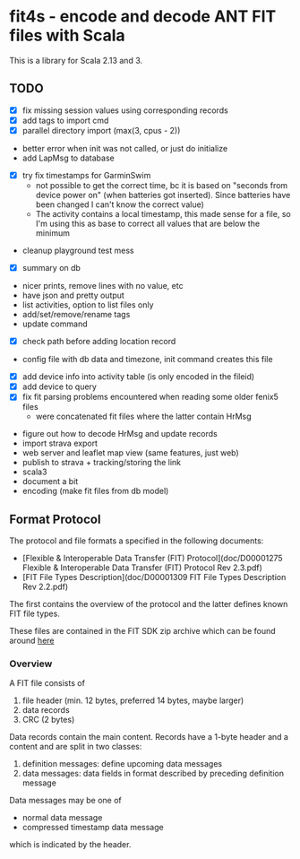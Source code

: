 # fit4s - encode and decode ANT FIT files with Scala

This is a library for Scala 2.13 and 3.

## TODO

- [x] fix missing session values using corresponding records
- [x] add tags to import cmd
- [x] parallel directory import (max(3, cpus - 2))
- better error when init was not called, or just do initialize
- add LapMsg to database
- [x] try fix timestamps for GarminSwim
  - not possible to get the correct time, bc it is based on "seconds
    from device power on" (when batteries got inserted). Since
    batteries have been changed I can't know the correct value)
  - The activity contains a local timestamp, this made sense for a
    file, so I'm using this as base to correct all values that are
    below the minimum
- cleanup playground test mess
- [x] summary on db
- nicer prints, remove lines with no value, etc
- have json and pretty output
- list activities, option to list files only 
- add/set/remove/rename tags
- update command
- [x] check path before adding location record
- config file with db data and timezone, init command creates this file
- [x] add device info into activity table (is only encoded in the fileid)
- [x] add device to query
- [x] fix fit parsing problems encountered when reading some older fenix5 files
  - were concatenated fit files where the latter contain HrMsg
- figure out how to decode HrMsg and update records
- import strava export
- web server and leaflet map view (same features, just web)
- publish to strava + tracking/storing the link
- scala3
- document a bit
- encoding (make fit files from db model)

## Format Protocol

The protocol and file formats a specified in the following documents:

- [Flexible & Interoperable Data Transfer (FIT) Protocol](doc/D00001275 Flexible & Interoperable Data Transfer (FIT) Protocol Rev 2.3.pdf)
- [FIT File Types Description](doc/D00001309 FIT File Types Description Rev 2.2.pdf)

The first contains the overview of the protocol and the latter defines
known FIT file types.

These files are contained in the FIT SDK zip archive which can be found 
around [here](https://developer.garmin.com/fit/protocol/)

### Overview

A FIT file consists of

1. file header (min. 12 bytes, preferred 14 bytes, maybe larger)
2. data records
3. CRC (2 bytes)

Data records contain the main content. Records have a 1-byte header
and a content and are split in two classes:

1. definition messages: define upcoming data messages
2. data messages: data fields in format described by preceding
   definition message

Data messages may be one of

- normal data message
- compressed timestamp data message

which is indicated by the header.
